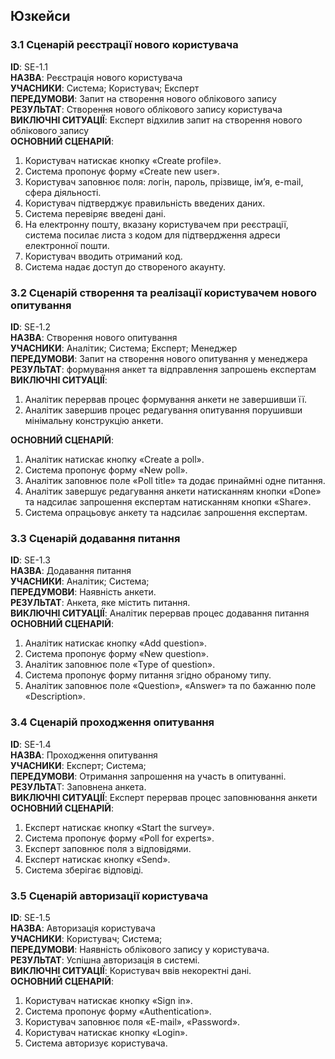 ## Юзкейси

### 3.1 Сценарій реєстрації нового користувача

**ID**: SE-1.1  
**НАЗВА**: Реєстрація нового користувача  
**УЧАСНИКИ**: Система; Користувач; Експерт  
**ПЕРЕДУМОВИ**: Запит на створення нового облікового запису  
**РЕЗУЛЬТАТ**: Створення нового облікового запису користувача  
**ВИКЛЮЧНІ СИТУАЦІЇ**: Експерт відхилив запит на створення нового облікового запису  
**ОСНОВНИЙ СЦЕНАРІЙ**:  
1. Користувач натискає кнопку «Create profile».  
2. Система пропонує форму «Create new user».  
3. Користувач заповнює поля: логін, пароль, прізвище, ім’я, e-mail, сфера діяльності.  
4. Користувач підтверджує правильність введених даних.  
5. Система перевіряє введені дані.  
6. На електронну пошту, вказану користувачем при реєстрації, система посилає листа з кодом для підтвердження адреси електронної пошти.  
7. Користувач вводить отриманий код.   
8. Система надає доступ до створеного акаунту.

### 3.2 Сценарій створення та реалізації користувачем нового опитування  

**ID**: SE-1.2  
**НАЗВА**: Cтворення нового опитування  
**УЧАСНИКИ**: Аналітик; Система; Експерт; Менеджер  
**ПЕРЕДУМОВИ**: Запит на створення нового опитування у менеджера  
**РЕЗУЛЬТАТ**: формування анкет та відправлення запрошень експертам  
**ВИКЛЮЧНІ СИТУАЦІЇ**:  
1.	Аналітик перервав процес формування анкети не завершивши її.  
2. Аналітик завершив процес редагування опитування порушивши мінімальну конструкцію анкети.  

**ОСНОВНИЙ СЦЕНАРІЙ**:  
1. Аналітик натискає кнопку «Create a poll».  
2. Система пропонує форму «New poll».  
3. Аналітик заповнює поле «Poll title» та додає принаймні одне питання.  
4. Аналітик завершує редагування анкети натисканням кнопки «Done» та надсилає запрошення експертам натисканням кнопки «Share».  
5. Система опрацьовує анкету та надсилає запрошення експертам.

### 3.3 Сценарій додавання питання

**ID**: SE-1.3  
**НАЗВА**: Додавання питання  
**УЧАСНИКИ**: Аналітик; Система;   
**ПЕРЕДУМОВИ**: Наявність анкети.  
**РЕЗУЛЬТАТ**: Анкета, яке містить питання.  
**ВИКЛЮЧНІ СИТУАЦІЇ**: Аналітик перервав процес додавання питання  
**ОСНОВНИЙ СЦЕНАРІЙ**:  
1. Аналітик натискає кнопку «Add question».  
2. Система пропонує форму «New question».  
3. Аналітик заповнює поле «Type of question».  
4. Система пропонує форму питання згідно обраному типу.  
5. Аналітик заповнює поле «Question», «Answer» та по бажанню поле «Description».  

### 3.4 Сценарій проходження опитування

**ID**: SE-1.4  
**НАЗВА**: Проходження опитування  
**УЧАСНИКИ**: Експерт; Система;  
**ПЕРЕДУМОВИ**: Отримання запрошення на участь в опитуванні.  
**РЕЗУЛЬТА**Т: Заповнена анкета.  
**ВИКЛЮЧНІ СИТУАЦІЇ**:  Експерт перервав процес заповнювання анкети  
**ОСНОВНИЙ СЦЕНАРІЙ**:  
1. Експерт натискає кнопку «Start the survey».  
2. Система пропонує форму «Poll for experts».  
3. Експерт заповнює поля з відповідями.  
4. Експерт натискає кнопку «Send».  
5. Система зберігає відповіді. 

### 3.5 Сценарій авторизації користувача

**ID**: SE-1.5  
**НАЗВА**: Авторизація користувача  
**УЧАСНИКИ**: Користувач; Система;   
**ПЕРЕДУМОВИ**: Наявність облікового запису у користувача.  
**РЕЗУЛЬТАТ**: Успішна авторизація в системі.  
**ВИКЛЮЧНІ СИТУАЦІЇ**:  Користувач ввів некоректні дані.  
**ОСНОВНИЙ СЦЕНАРІЙ**:  
1. Користувач натискає кнопку «Sign in».  
2. Система пропонує форму «Authentication».  
3. Користувач заповнює поля «E-mail», «Password».  
4. Користувач натискає кнопку «Login».  
5. Система авторизує користувача. 
